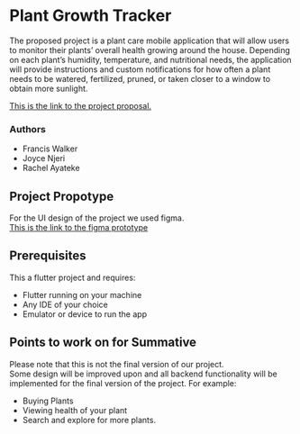 # Plant Growth Tracker

The proposed project is a plant care mobile application that will allow users to monitor their plants’ overall health growing around the house. Depending on each plant’s humidity, temperature, and nutritional needs, the application will provide instructions and custom notifications for how often a plant needs to be watered, fertilized, pruned, or taken closer to a window to obtain more sunlight.

[This is the link to the project proposal.](https://docs.google.com/document/d/1ulsW3APjbW0lfwVqKMr4JCHsFDbFrHHzirMuvzBlTaU/edit?usp=sharing)

### Authors
 - Francis Walker
 - Joyce Njeri
 - Rachel Ayateke

## Project Propotype

For the UI design of the project we used figma.</br>
[This is the link to the figma prototype](https://www.figma.com/file/FBQk8oiWgHxI1hONfdTk8X/Plants-App?node-id=0%3A1)

## Prerequisites

This a flutter project and requires:
- Flutter running on your machine
- Any IDE of your choice
- Emulator or device to run the app

## Points to work on for Summative

Please note that this is not the final version of our project. <br>
Some design will be improved upon and all backend functionality will be implemented for the final version of the project. For example:

- Buying Plants
- Viewing health of your plant
- Search and explore for more plants.